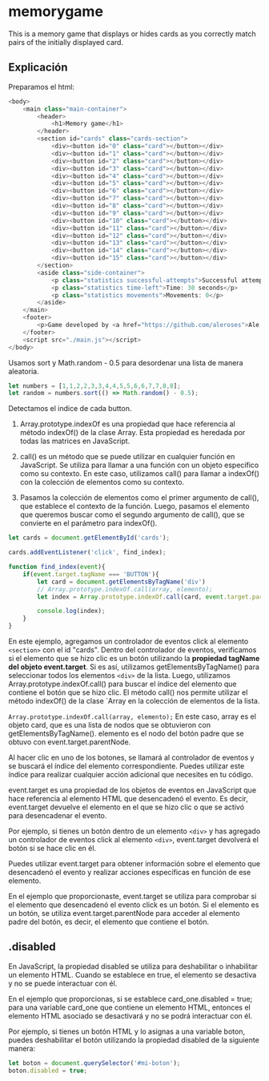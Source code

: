 # memorygame

This is a memory game that displays or hides cards as you correctly match pairs of the initially displayed card.

## Explicación

Preparamos el html:

```js
<body>
    <main class="main-container">
        <header>
            <h1>Memory game</h1>
        </header>
        <section id="cards" class="cards-section">
            <div><button id="0" class="card"></button></div>
            <div><button id="1" class="card"></button></div>
            <div><button id="2" class="card"></button></div>
            <div><button id="3" class="card"></button></div>
            <div><button id="4" class="card"></button></div>
            <div><button id="5" class="card"></button></div>
            <div><button id="6" class="card"></button></div>
            <div><button id="7" class="card"></button></div>
            <div><button id="8" class="card"></button></div>
            <div><button id="9" class="card"></button></div>
            <div><button id="10" class="card"></button></div>
            <div><button id="11" class="card"></button></div>
            <div><button id="12" class="card"></button></div>
            <div><button id="13" class="card"></button></div>
            <div><button id="14" class="card"></button></div>
            <div><button id="15" class="card"></button></div>
        </section>
        <aside class="side-container">
            <p class="statistics successful-attempts">Successful attempts: 0</p>
            <p class="statistics time-left">Time: 30 seconds</p>
            <p class="statistics movements">Movements: 0</p>
        </aside>
    </main>
    <footer>
        <p>Game developed by <a href="https://github.com/aleroses">Ale Roses</a></p>
    </footer>
    <script src="./main.js"></script>
</body>
```

Usamos sort y Math.random - 0.5 para desordenar una lista de manera aleatoria.

```js
let numbers = [1,1,2,2,3,3,4,4,5,5,6,6,7,7,8,8];
let random = numbers.sort(() => Math.random() - 0.5);
```

Detectamos el indice de cada button.

1. Array.prototype.indexOf es una propiedad que hace referencia al método indexOf() de la clase Array. Esta propiedad es heredada por todas las matrices en JavaScript.

2. call() es un método que se puede utilizar en cualquier función en JavaScript. Se utiliza para llamar a una función con un objeto específico como su contexto. En este caso, utilizamos call() para llamar a indexOf() con la colección de elementos como su contexto.

3. Pasamos la colección de elementos como el primer argumento de call(), que establece el contexto de la función. Luego, pasamos el elemento que queremos buscar como el segundo argumento de call(), que se convierte en el parámetro para indexOf().

```js
let cards = document.getElementById('cards');

cards.addEventListener('click', find_index);

function find_index(event){
    if(event.target.tagName === 'BUTTON'){
        let card = document.getElementsByTagName('div')
        // Array.prototype.indexOf.call(array, elemento);
        let index = Array.prototype.indexOf.call(card, event.target.parentNode);

        console.log(index);
    }
}
```

En este ejemplo, agregamos un controlador de eventos click al elemento `<section>` con el id "cards". Dentro del controlador de eventos, verificamos si el elemento que se hizo clic es un botón utilizando la **propiedad tagName del objeto event.target**. Si es así, utilizamos getElementsByTagName() para seleccionar todos los elementos `<div>` de la lista. Luego, utilizamos Array.prototype.indexOf.call() para buscar el índice del elemento que contiene el botón que se hizo clic. El método call() nos permite utilizar el método indexOf() de la clase `Array en la colección de elementos de la lista.

`Array.prototype.indexOf.call(array, elemento);`
En este caso, array es el objeto card, que es una lista de nodos que se obtuvieron con getElementsByTagName(). elemento es el nodo del botón padre que se obtuvo con event.target.parentNode.

Al hacer clic en uno de los botones, se llamará al controlador de eventos y se buscará el índice del elemento correspondiente. Puedes utilizar este índice para realizar cualquier acción adicional que necesites en tu código.

event.target es una propiedad de los objetos de eventos en JavaScript que hace referencia al elemento HTML que desencadenó el evento. Es decir, event.target devuelve el elemento en el que se hizo clic o que se activó para desencadenar el evento.

Por ejemplo, si tienes un botón dentro de un elemento `<div>` y has agregado un controlador de eventos click al elemento `<div>`, event.target devolverá el botón si se hace clic en él.

Puedes utilizar event.target para obtener información sobre el elemento que desencadenó el evento y realizar acciones específicas en función de ese elemento.

En el ejemplo que proporcionaste, event.target se utiliza para comprobar si el elemento que desencadenó el evento click es un botón. Si el elemento es un botón, se utiliza event.target.parentNode para acceder al elemento padre del botón, es decir, el elemento que contiene el botón.

## .disabled

En JavaScript, la propiedad disabled se utiliza para deshabilitar o inhabilitar un elemento HTML. Cuando se establece en true, el elemento se desactiva y no se puede interactuar con él.

En el ejemplo que proporcionas, si se establece card_one.disabled = true; para una variable card_one que contiene un elemento HTML, entonces el elemento HTML asociado se desactivará y no se podrá interactuar con él.

Por ejemplo, si tienes un botón HTML y lo asignas a una variable boton, puedes deshabilitar el botón utilizando la propiedad disabled de la siguiente manera:

```js
let boton = document.querySelector('#mi-boton');
boton.disabled = true;
```
